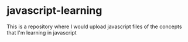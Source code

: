 # javascript-learning
This is a repository where I would upload javascript files of the concepts that I'm learning in javascript
